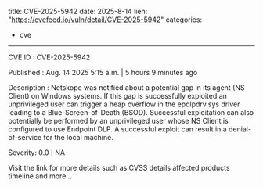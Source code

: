  
title: CVE-2025-5942
date: 2025-8-14
lien: "https://cvefeed.io/vuln/detail/CVE-2025-5942"
categories:
  - cve
---

CVE ID : CVE-2025-5942

Published :  Aug. 14
2025
5:15 a.m. | 5 hours
9 minutes ago

Description : Netskope was notified about a potential gap in its agent (NS Client) on Windows systems.  If this gap is successfully exploited
an unprivileged user can trigger a heap overflow in the epdlpdrv.sys driver
leading to a Blue-Screen-of-Death (BSOD). Successful exploitation can also potentially be performed by an unprivileged user whose NS Client is configured to use Endpoint DLP. A successful exploit can result in a denial-of-service for the local machine.

Severity: 0.0 | NA

Visit the link for more details
such as CVSS details
affected products
timeline
and more...
